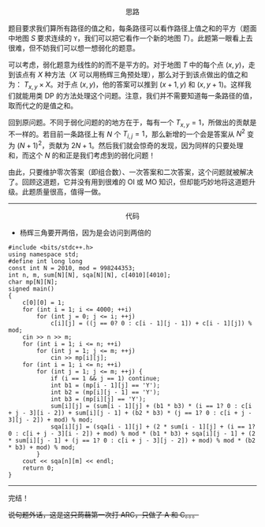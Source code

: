 $$\text{思路}$$

题目要求我们算所有路径的值之和，每条路径可以看作路径上值之和的平方（题面中地图 $S$ 要求连续的 $\texttt{Y}$，我们可以把它看作一个新的地图 $T$）。此题第一眼看上去很难，但不妨我们可以想一想弱化的题意。

可以考虑，弱化题意为线性的的而不是平方的。对于地图 $T$ 中的每个点 $(x,y)$，走到该点有 $X$ 种方法（$X$ 可以用杨辉三角预处理），那么对于到该点做出的值之和为： $T_{x,y} \times X$。对于点 $(x,y)$，他的答案可以推到 $(x + 1, y)$ 和 $(x, y + 1)$。这样我们就能用类 DP 的方法处理这个问题。注意，我们并不需要知道每一条路径的值，取而代之的是值之和。

回到原问题。不同于弱化问题的的地方在于，每有一个 $T_{x,y}=1$，所做出的贡献是不一样的。若目前一条路径上有 $N$ 个 $T_{i, j}=1$，那么新增的一个会是答案从 $N^2$ 变为 $(N + 1)^2$，贡献为 $2N + 1$。然后我们就会惊奇的发现，因为同样的只要处理和，而这个 $N$ 的和正是我们考虑到的弱化问题！

由此，只要维护零次答案（即组合数）、一次答案和二次答案，这个问题就被解决了。回顾这道题，它并没有用到很难的 OI 或 MO 知识，但却能巧妙地将这道题升级。此题质量很高，值得一做。

------------

$$\text{代码}$$

- 杨辉三角要开两倍，因为是会访问到两倍的

```
#include <bits/stdc++.h>
using namespace std;
#define int long long
const int N = 2010, mod = 998244353;
int n, m, sum[N][N], sqa[N][N], c[4010][4010];
char mp[N][N];
signed main()
{
	c[0][0] = 1;
	for (int i = 1; i <= 4000; ++i)
		for (int j = 0; j <= i; ++j)
			c[i][j] = ((j == 0? 0 : c[i - 1][j - 1]) + c[i - 1][j]) % mod;
	cin >> n >> m;
	for (int i = 1; i <= n; ++i)
		for (int j = 1; j <= m; ++j)
			cin >> mp[i][j];
	for (int i = 1; i <= n; ++i)
		for (int j = 1; j <= m; ++j) {
			if (i == 1 && j == 1) continue;
			int b1 = (mp[i - 1][j] == 'Y');
			int b2 = (mp[i][j - 1] == 'Y');
			int b3 = (mp[i][j] == 'Y');
			sum[i][j] = (sum[i - 1][j] + (b1 * b3) * (i == 1? 0 : c[i + j - 3][i - 2]) + sum[i][j - 1] + (b2 * b3) * (j == 1? 0 : c[i + j - 3][j - 2]) + mod) % mod;
			sqa[i][j] = (sqa[i - 1][j] + (2 * sum[i - 1][j] + (i == 1? 0 : c[i + j - 3][i - 2]) + mod) % mod * (b1 * b3) + sqa[i][j - 1] + (2 * sum[i][j - 1] + (j == 1? 0 : c[i + j - 3][j - 2]) + mod) % mod * (b2 * b3) + mod) % mod;
		}
	cout << sqa[n][m] << endl;
	return 0;
} 
```

------------

完结！

~~说句题外话，这是这只蒟蒻第一次打 ARC，只做了 A 和 C。。。~~